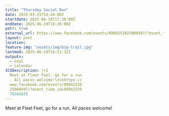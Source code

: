 ```yaml
---
title: "Thursday Social Run"
date: 2025-03-21T14:44:00Z
startdate: 2025-06-19T17:30:00Z
enddate: 2025-06-19T18:30:00Z
patr: true
external_url: https://www.facebook.com/events/8984253925008497/?event_time_id=8984253978341825
layout: post
location: 
feature-img: "assets/img/big-trail.jpg"
lastmod: 2025-06-19T16:51:32Z
outputs:
  - html
  - calendar
ICSDescription: |+2
  Meet at Fleet Feet, go for a run  . All paces welcome!\n\nhttps://  www.facebook.com/events/89842539  25008497/?event_time_id=89842539  78341825
---
```


Meet at Fleet Feet, go for a run. All paces welcome!<br>
  <br>
  

